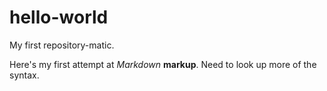 # hello-world
My first repository-matic.

Here's my first attempt at *Markdown* **markup**. Need to look up more of the syntax.
